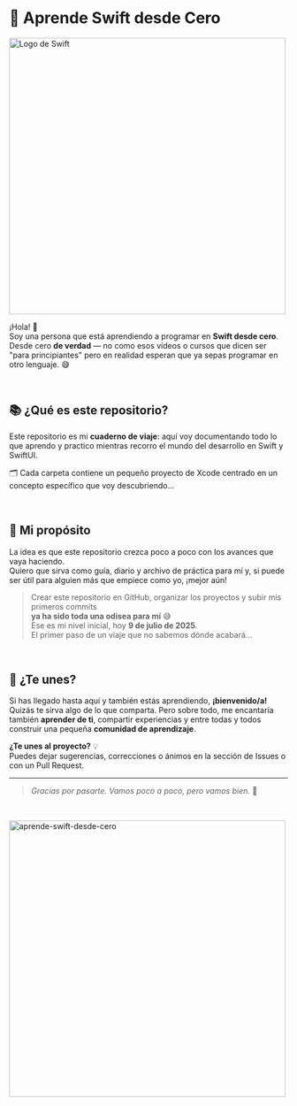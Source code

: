 # 🚀 Aprende Swift desde Cero

<img src="https://swift.org/assets/images/swift.svg" alt="Logo de Swift" width="500"/>

¡Hola! 👋  
Soy una persona que está aprendiendo a programar en **Swift desde cero**.  
Desde cero **de verdad** — no como esos vídeos o cursos que dicen ser "para principiantes" pero en realidad esperan que ya sepas programar en otro lenguaje. 😅

&nbsp;  

## 📚 ¿Qué es este repositorio?

Este repositorio es mi **cuaderno de viaje**: aquí voy documentando todo lo que aprendo y practico mientras recorro el mundo del desarrollo en Swift y SwiftUI.

🗂️ Cada carpeta contiene un pequeño proyecto de Xcode centrado en un concepto específico que voy descubriendo...

&nbsp;  

## 🌱 Mi propósito

La idea es que este repositorio crezca poco a poco con los avances que vaya haciendo.  
Quiero que sirva como guía, diario y archivo de práctica para mí y, si puede ser útil para alguien más que empiece como yo, ¡mejor aún!

> Crear este repositorio en GitHub, organizar los proyectos y subir mis primeros commits  
> **ya ha sido toda una odisea para mí** 😅  
> Ese es mi nivel inicial, hoy **9 de julio de 2025**.  
> El primer paso de un viaje que no sabemos dónde acabará...

&nbsp;  

## 🤝 ¿Te unes?

Si has llegado hasta aquí y también estás aprendiendo, **¡bienvenido/a!**  
Quizás te sirva algo de lo que comparta. Pero sobre todo, me encantaría también **aprender de ti**, compartir experiencias y entre todas y todos construir una pequeña **comunidad de aprendizaje**.

**¿Te unes al proyecto?** 💡  
Puedes dejar sugerencias, correcciones o ánimos en la sección de Issues o con un Pull Request.

---

> _Gracias por pasarte. Vamos poco a poco, pero vamos bien._ 💪

&nbsp; 


<img src="https://videos.openai.com/vg-assets/assets%2Ftask_01jzq4rn6kf29sw4et0x0etpwq%2F1752049741_img_1.webp?st=2025-07-09T07%3A21%3A53Z&se=2025-07-15T08%3A21%3A53Z&sks=b&skt=2025-07-09T07%3A21%3A53Z&ske=2025-07-15T08%3A21%3A53Z&sktid=a48cca56-e6da-484e-a814-9c849652bcb3&skoid=aa5ddad1-c91a-4f0a-9aca-e20682cc8969&skv=2019-02-02&sv=2018-11-09&sr=b&sp=r&spr=https%2Chttp&sig=Md7y%2B%2Boq6R2P98Oc%2FW7%2BgYQOeGiLfQJUl6yCeKhdd8k%3D&az=oaivgprodscus" alt="aprende-swift-desde-cero" width="500"/>
